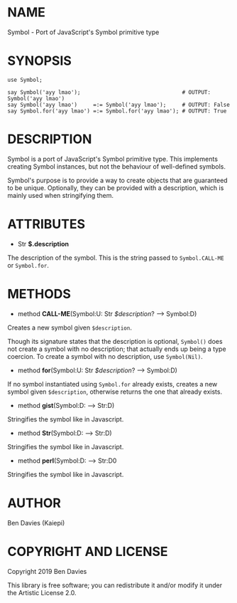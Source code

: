 NAME
====

Symbol - Port of JavaScript's Symbol primitive type

SYNOPSIS
========

```perl6
use Symbol;

say Symbol('ayy lmao');                                # OUTPUT: Symbol('ayy lmao')
say Symbol('ayy lmao')     =:= Symbol('ayy lmao');     # OUTPUT: False
say Symbol.for('ayy lmao') =:= Symbol.for('ayy lmao'); # OUTPUT: True
```

DESCRIPTION
===========

Symbol is a port of JavaScript's Symbol primitive type. This implements creating Symbol instances, but not the behaviour of well-defined symbols.

Symbol's purpose is to provide a way to create objects that are guaranteed to be unique. Optionally, they can be provided with a description, which is mainly used when stringifying them.

ATTRIBUTES
==========

  * Str **$.description**

The description of the symbol. This is the string passed to `Symbol.CALL-ME` or `Symbol.for`.

METHODS
=======

  * method **CALL-ME**(Symbol:U: Str *$description*? --> Symbol:D)

Creates a new symbol given `$description`.

Though its signature states that the description is optional, `Symbol()` does not create a symbol with no description; that actually ends up being a type coercion. To create a symbol with no description, use `Symbol(Nil)`.

  * method **for**(Symbol:U: Str *$description*? --> Symbol:D)

If no symbol instantiated using `Symbol.for` already exists, creates a new symbol given `$description`, otherwise returns the one that already exists.

  * method **gist**(Symbol:D: --> Str:D)

Stringifies the symbol like in Javascript.

  * method **Str**(Symbol:D: --> Str:D)

Stringifies the symbol like in Javascript.

  * method **perl**(Symbol:D: --> Str:D0

Stringifies the symbol like in Javascript.

AUTHOR
======

Ben Davies (Kaiepi)

COPYRIGHT AND LICENSE
=====================

Copyright 2019 Ben Davies

This library is free software; you can redistribute it and/or modify it under the Artistic License 2.0.

